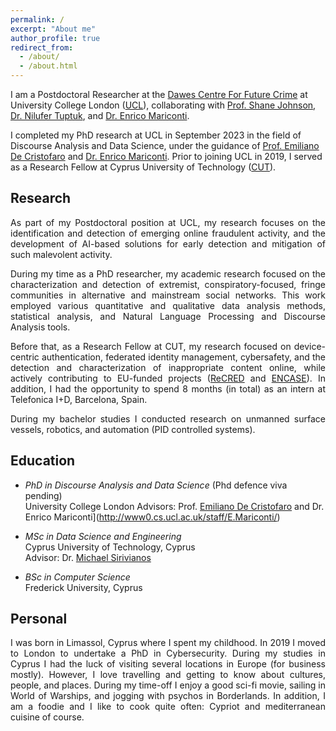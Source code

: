 ```yaml
---
permalink: /
excerpt: "About me"
author_profile: true
redirect_from: 
  - /about/
  - /about.html
---
```


I am a Postdoctoral Researcher at the [Dawes Centre For Future Crime](https://www.ucl.ac.uk/future-crime/dawes-centre-future-crime-ucl) at University College London ([UCL](ucl.ac.uk)), collaborating with [Prof. Shane Johnson](https://www.linkedin.com/in/shane-johnson-34822310/?originalSubdomain=uk), [Dr. Nilufer Tuptuk](https://www.linkedin.com/in/nilufer-tuptuk-97601858/), and [Dr. Enrico Mariconti](http://www0.cs.ucl.ac.uk/staff/E.Mariconti/).  
  
I completed my PhD research at UCL in September 2023 in the field of Discourse Analysis and Data Science, under the guidance of [Prof. Emiliano De Cristofaro](http://emilianodc.com/) and [Dr. Enrico Mariconti](http://www0.cs.ucl.ac.uk/staff/E.Mariconti/). Prior to joining UCL in 2019, I served as a Research Fellow at Cyprus University of Technology ([CUT](cut.ac.cy)).

Research
------
<div style="text-align: justify">
As part of my Postdoctoral position at UCL, my research focuses on the identification and detection of emerging online fraudulent activity, and the development of AI-based solutions for early detection and mitigation of such malevolent activity.  
  
During my time as a PhD researcher, my academic research focused on the characterization and detection of extremist, conspiratory-focused, fringe communities in alternative and mainstream social networks. This work employed various quantitative and qualitative data analysis methods, statistical analysis, and Natural Language Processing and Discourse Analysis tools.  
  
Before that, as a Research Fellow at CUT, my research focused on device-centric authentication, federated identity management, cybersafety, and the detection and characterization of inappropriate content online, while actively contributing to EU-funded projects (<a href="https://www.recred.eu/">ReCRED</a> and <a href="https://encase.socialcomputing.eu/">ENCASE</a>).
In addition, I had the opportunity to spend 8 months (in total) as an intern at Telefonica I+D, Barcelona, Spain.  

During my bachelor studies I conducted research on unmanned surface vessels, robotics, and automation (PID controlled systems).  
</div>


Education
------
- *PhD in Discourse Analysis and Data Science* (Phd defence viva pending)  
University College London
Advisors: Prof. [Emiliano De Cristofaro](http://emilianodc.com/) and Dr. Enrico Mariconti](http://www0.cs.ucl.ac.uk/staff/E.Mariconti/)

- *MSc in Data Science and Engineering*  
Cyprus University of Technology, Cyprus  
Advisor: Dr. [Michael Sirivianos](https://netsysci.cut.ac.cy/michael.sirivianos/)  

- *BSc in Computer Science*  
Frederick University, Cyprus  


Personal
------
<div style="text-align: justify">
I was born in Limassol, Cyprus where I spent my childhood.
In 2019 I moved to London to undertake a PhD in Cybersecurity.
During my studies in Cyprus I had the luck of visiting several locations in Europe (for business mostly).
However, I love travelling and getting to know about cultures, people, and places.  
During my time-off I enjoy a good sci-fi movie, sailing in World of Warships, and jogging with psychos in Borderlands.
In addition, I am a foodie and I like to cook quite often: Cypriot and mediterranean cuisine of course. 
</div>